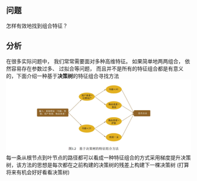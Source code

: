 ## 问题
怎样有效地找到组合特征？
## 分析
在很多实际问题中， 我们常常需要面对多种高维特征。 如果简单地两两组合， 依然容易存在参数过多、 过拟合等问题， 而且并不是所有的特征组合都是有意义的，下面介绍一种基于**决策树**的特征组合寻找方法
![image](https://github.com/Clayygou/Improvement-/blob/master/%E5%9B%BE%E7%89%87/%E5%85%AC%E5%BC%8F4.jpg)
每一条从根节点到叶节点的路径都可以看成一种特征组合的方式采用梯度提升决策树，该方法的思想是每次都在之前构建的决策树的残差上构建下一棵决策树
(打算将来有机会好好看看决策树)
